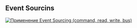## Event Sourcins

[![Применение Event Sourcing (command, read, write, bus)](https://img.youtube.com/vi/kFNtKiK2SPs/0.jpg)](https://www.youtube.com/watch?v=kFNtKiK2SPs)
